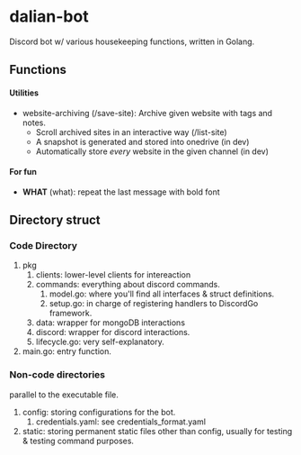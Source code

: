# dalian-bot

Discord bot w/ various housekeeping functions, written in Golang.

## Functions 

#### Utilities
* website-archiving (/save-site): Archive given website with tags and notes. 
  * Scroll archived sites in an interactive way (/list-site)
  * A snapshot is generated and stored into onedrive (in dev)
  * Automatically store *every* website in the given channel (in dev)

#### For fun
* **WHAT** (what): repeat the last message with bold font


## Directory struct

### Code Directory

1. pkg
   1. clients: lower-level clients for intereaction
   2. commands: everything about discord commands.
      1. model.go: where you'll find all interfaces & struct definitions.
      2. setup.go: in charge of registering handlers to DiscordGo framework.
   3. data: wrapper for mongoDB interactions
   4. discord: wrapper for discord interactions.
   5. lifecycle.go: very self-explanatory.
2. main.go: entry function.

### Non-code directories
parallel to the executable file.
1. config: storing configurations for the bot.
   1. credentials.yaml: see credentials_format.yaml
2. static: storing permanent static files other than config, usually for testing & testing command
purposes.
